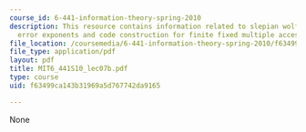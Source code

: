 ```yaml
---
course_id: 6-441-information-theory-spring-2010
description: This resource contains information related to slepian wolf, network compression
  error exponents and code construction for finite fixed multiple access networks.
file_location: /coursemedia/6-441-information-theory-spring-2010/f63499ca143b31969a5d767742da9165_MIT6_441S10_lec07b.pdf
file_type: application/pdf
layout: pdf
title: MIT6_441S10_lec07b.pdf
type: course
uid: f63499ca143b31969a5d767742da9165

---
```

None